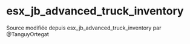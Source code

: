 # esx_jb_advanced_truck_inventory
Source modifiée depuis esx_jb_advanced_truck_inventory par @TanguyOrtegat
